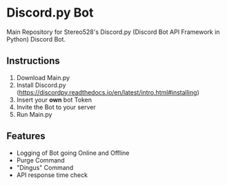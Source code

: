 # Discord.py Bot
 Main Repository for Stereo528's Discord.py (Discord Bot API Framework in Python) Discord Bot.


## Instructions
 1. Download Main.py
 2. Install Discord.py (https://discordpy.readthedocs.io/en/latest/intro.html#installing)
 3. Insert your **own** bot Token
 4. Invite the Bot to your server
 5. Run Main.py
 
## Features
- Logging of Bot going Online and Offline
- Purge Command
- "Dingus" Command
- API response time check

